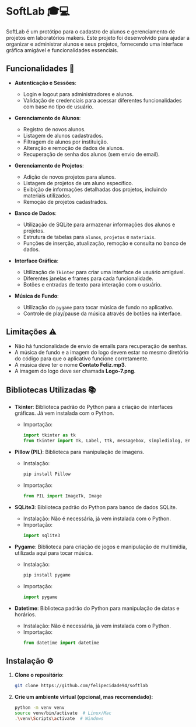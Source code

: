 # SoftLab 🎓💻

SoftLab é um protótipo para o cadastro de alunos e gerenciamento de projetos em laboratórios makers. Este projeto foi desenvolvido para ajudar a organizar e administrar alunos e seus projetos, fornecendo uma interface gráfica amigável e funcionalidades essenciais.

## Funcionalidades 🚀

- **Autenticação e Sessões**:
  - Login e logout para administradores e alunos.
  - Validação de credenciais para acessar diferentes funcionalidades com base no tipo de usuário.

- **Gerenciamento de Alunos**:
  - Registro de novos alunos.
  - Listagem de alunos cadastrados.
  - Filtragem de alunos por instituição.
  - Alteração e remoção de dados de alunos.
  - Recuperação de senha dos alunos (sem envio de email).

- **Gerenciamento de Projetos**:
  - Adição de novos projetos para alunos.
  - Listagem de projetos de um aluno específico.
  - Exibição de informações detalhadas dos projetos, incluindo materiais utilizados.
  - Remoção de projetos cadastrados.

- **Banco de Dados**:
  - Utilização de SQLite para armazenar informações dos alunos e projetos.
  - Estrutura de tabelas para `alunos`, `projetos` e `materiais`.
  - Funções de inserção, atualização, remoção e consulta no banco de dados.

- **Interface Gráfica**:
  - Utilização de `Tkinter` para criar uma interface de usuário amigável.
  - Diferentes janelas e frames para cada funcionalidade.
  - Botões e entradas de texto para interação com o usuário.

- **Música de Fundo**:
  - Utilização do `pygame` para tocar música de fundo no aplicativo.
  - Controle de play/pause da música através de botões na interface.

## Limitações ⚠️

- Não há funcionalidade de envio de emails para recuperação de senhas.
- A música de fundo e a imagem do logo devem estar no mesmo diretório do código para que o aplicativo funcione corretamente.
- A música deve ter o nome **Contato Feliz.mp3**.
- A imagem do logo deve ser chamada **Logo-7.png**.

## Bibliotecas Utilizadas 📚

- **Tkinter**: Biblioteca padrão do Python para a criação de interfaces gráficas. Já vem instalada com o Python.
  - Importação:
    ```python
    import tkinter as tk
    from tkinter import Tk, Label, ttk, messagebox, simpledialog, Entry, Button, Toplevel
    ```

- **Pillow (PIL)**: Biblioteca para manipulação de imagens.
  - Instalação:
    ```bash
    pip install Pillow
    ```
  - Importação:
    ```python
    from PIL import ImageTk, Image
    ```

- **SQLite3**: Biblioteca padrão do Python para banco de dados SQLite.
  - Instalação: Não é necessária, já vem instalada com o Python.
  - Importação:
    ```python
    import sqlite3
    ```

- **Pygame**: Biblioteca para criação de jogos e manipulação de multimídia, utilizada aqui para tocar música.
  - Instalação:
    ```bash
    pip install pygame
    ```
  - Importação:
    ```python
    import pygame
    ```

- **Datetime**: Biblioteca padrão do Python para manipulação de datas e horários.
  - Instalação: Não é necessária, já vem instalada com o Python.
  - Importação:
    ```python
    from datetime import datetime
    ```

## Instalação ⚙️

1. **Clone o repositório**:
   ```bash
   git clone https://github.com/felipecidade94/softlab
   ```

2. **Crie um ambiente virtual (opcional, mas recomendado):**
   ```bash
   python -m venv venv
   source venv/bin/activate  # Linux/Mac
   .\venv\Scripts\activate  # Windows
   ```

